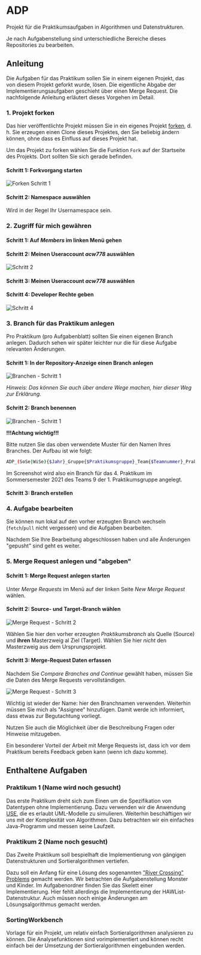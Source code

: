 # ADP

Projekt für die Praktikumsaufgaben in Algorithmen und Datenstrukturen.

Je nach Aufgabenstellung sind unterschiedliche Bereiche dieses Repositories zu bearbeiten.

## Anleitung

Die Aufgaben für das Praktikum sollen Sie in einem eigenen Projekt, das von diesem Projekt geforkt wurde, lösen. Die eigentliche Abgabe der Implementierungsaufgaben geschieht über einen Merge Request. Die nachfolgende Anleitung erläutert dieses Vorgehen im Detail.

### 1. Projekt forken

Das hier veröffentlichte Projekt müssen Sie in ein eigenes Projekt [forken](https://docs.gitlab.com/ee/user/project/repository/forking_workflow.html), d. h. Sie erzeugen einen Clone dieses Projektes, den Sie beliebig ändern können, ohne dass es Einfluss auf dieses Projekt hat.

Um das Projekt zu forken wählen Sie die Funktion ```Fork``` auf der Startseite des Projekts.
Dort sollten Sie sich gerade befinden.

#### Schritt 1: Forkvorgang starten

![Forken Schritt 1](./Documentation/Abgabe/1_Fork.png)

#### Schritt 2: Namespace auswählen

Wird in der Regel Ihr Usernamespace sein.

### 2. Zugriff für mich gewähren

#### Schritt 1: Auf *Members* im linken Menü gehen

#### Schritt 2: Meinen Useraccount *acw778* auswählen

![Schritt 2](./Documentation/Abgabe/2_Useraccount.png)

#### Schritt 3: Meinen Useraccount *acw778* auswählen

#### Schritt 4: Developer Rechte geben

![Schritt 4](./Documentation/Abgabe/3_Invite.png)

### 3. Branch für das Praktikum anlegen

Pro Praktikum (pro Aufgabenblatt) sollten Sie einen eigenen Branch anlegen.
Dadurch sehen wir später leichter nur die für diese Aufgabe relevanten Änderungen.

#### Schritt 1: In der Repository-Anzeige einen Branch anlegen

![Branchen - Schritt 1](./Documentation/Abgabe/4_Branch.png)

*Hinweis: Das können Sie auch über andere Wege machen, hier dieser Weg zur Erklärung.*

#### Schritt 2: Branch benennen

![Branchen - Schritt 1](./Documentation/Abgabe/5_Branchname.png)

**!!!Achtung wichtig!!!**

Bitte nutzen Sie das oben verwendete Muster für den Namen Ihres Branches.
Der Aufbau ist wie folgt:

```bash
ADP_(SoSe|WiSe){$Jahr}_Gruppe{$Praktikumsgruppe}_Team{$Teamnummer}_Praktikum{$NummerdesPraktikums}
```

Im Screenshot wird also ein Branch für das 4. Praktikum im Sommersemester 2021 des Teams 9 der 1. Praktikumsgruppe angelegt.

#### Schritt 3: Branch erstellen

### 4. Aufgabe bearbeiten

Sie können nun lokal auf den vorher erzeugten Branch wechseln (`fetch`/`pull` nicht vergessen) und die Aufgaben bearbeiten.

Nachdem Sie Ihre Bearbeitung abgeschlossen haben und alle Änderungen "gepusht" sind geht es weiter.

### 5. Merge Request anlegen und "abgeben"

#### Schritt 1: Merge Request anlegen starten

Unter *Merge Requests* im Menü auf der linken Seite *New Merge Request* wählen.

#### Schritt 2: Source- und Target-Branch wählen

![Merge Request - Schritt 2](./Documentation/Abgabe/6_MergeRequest_Branches.png)

Wählen Sie hier den vorher erzeugten *Praktikumsbranch* als Quelle (Source) und **ihren** Masterzweig al Ziel (Target). Wählen Sie hier *nicht* den Masterzweig aus dem Ursprungsprojekt.

#### Schritt 3: Merge-Request Daten erfassen

Nachdem Sie *Compare Branches and Continue* gewählt haben, müssen Sie die Daten des Merge Requests vervollständigen.

![Merge Request - Schritt 3](./Documentation/Abgabe/7_MergeRequest_Daten.png)

Wichtig ist wieder der Name: hier den Branchnamen verwenden.
Weiterhin müssen Sie mich als "Assignee" hinzufügen. Damit werde ich informiert, dass etwas zur Begutachtung vorliegt.

Nutzen Sie auch die Möglichkeit über die Beschreibung Fragen oder Hinweise mitzugeben.

Ein besonderer Vorteil der Arbeit mit Merge Requests ist, dass ich vor dem Praktikum bereits Feedback geben kann (wenn ich dazu komme).

## Enthaltene Aufgaben

### Praktikum 1 (Name wird noch gesucht)

Das erste Praktikum dreht sich zum Einen um die Spezifikation von Datentypen ohne Implementierung.
Dazu verwenden wir die Anwendung [USE](https://sourceforge.net/projects/useocl/ "UML-based Specification Environment"),
die es erlaubt UML-Modelle zu simulieren.
Weiterhin beschäftigen wir uns mit der Komplexität von Algorithmen.
Dazu betrachten wir ein einfaches Java-Programm und messen seine Laufzeit.

### Praktikum 2 (Name noch gesucht)

Das Zweite Praktikum soll bespielhaft die Implementierung von
gängigen Datenstrukturen und Sortieralgorithmen vertiefen.

Dazu soll ein Anfang für eine Lösung des sogenannten ["River Crossing" Problems](http://anim.ide.sk/crossing.php) gemacht werden. Wir betrachten die Aufgabenstellung Monster und Kinder.  Im Aufgabenordner finden Sie das Skelett einer Implementierung. Hier fehlt allerdings die Implementierung der HAWList-Datenstruktur. Auch müssen noch einige Änderungen am Lösungsalgorithmus gemacht werden.

### SortingWorkbench

Vorlage für ein Projekt, um relativ einfach Sortieralgorithmen analysieren zu können.
Die Analysefunktionen sind vorimplementiert und können recht einfach bei der Umsetzung der
Sortieralgorithmen eingebunden werden.
